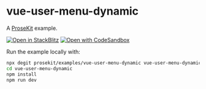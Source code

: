 # vue-user-menu-dynamic

A [ProseKit](https://prosekit.dev) example.

[![Open in StackBlitz](https://developer.stackblitz.com/img/open_in_stackblitz.svg)](https://stackblitz.com/github/prosekit/examples/tree/master/vue-user-menu-dynamic)
[![Open with CodeSandbox](https://assets.codesandbox.io/github/button-edit-lime.svg)](https://codesandbox.io/p/sandbox/github/prosekit/examples/tree/master/vue-user-menu-dynamic)

Run the example locally with:

```bash
npx degit prosekit/examples/vue-user-menu-dynamic vue-user-menu-dynamic
cd vue-user-menu-dynamic
npm install
npm run dev
```
